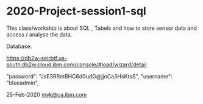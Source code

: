 # 2020-Project-session1-sql

This class/workship is about SQL , Tabels and how to store sensor data and access / analyse the data.


Database:

https://db2w-seirbtf.us-south.db2w.cloud.ibm.com/console/#load/wizard/detail

"password": "JsE3RRmBHC6d0udG@jjoCa3HsKtsS", 
"username": "blueadmin", 


25-Feb-2020
mvk@ca.ibm.com
